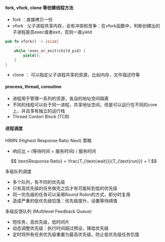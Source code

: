 #### fork, vfork, clone 等创建线程方法

- fork ：直接拷贝一份
- vfork : 父子进程共享内存，会有冲突和竞争：在vfork函数中，判断创建出的子进程是否exec或者exit，否则一直yield

```rust
pub fn vfork() -> isize{
    ...
    while !exec_or_exit(child_pid) {
        yield();
    }
}
```

- clone ： 可以指定父子进程共享的资源，比如内存，文件描述符等

#### process, thread, coroutine

- 进程用于管理一系列的资源，各自的地址空间隔离
- 不同的线程可以处于同一进程，共享地址空间，但是可以运行在不同的core上，并且享有独立的运行栈
- Thread Contorl Block (TCB)

#### 进程调度

HRRN (Highest Response Ratio Next) 策略

- 响应比 = (等待时间 + 服务时间) / 服务时间

$$
\text{Response Ratio} = \frac{T_{\text{wait}}}{T_{\text{run}}} + 1
$$

多级队列调度

- 多个队列，有不同的优先级
- 只有高优先级的任务做完之后才有可能轮到低的优先级
- 同一优先级的任务可以采用Round Robin的方式，即分时复用
- 造成严重的低优先级饥饿：优先级提升，设置等待阈值

多级反馈队列 (Multilevel Feedback Queue)

- 短任务，高优先级，低时间片
- 动态调整优先级：执行时间超过预设，降低优先级
- 定时将所有任务优先级重置为最高优先级，防止低优先级任务饥饿
